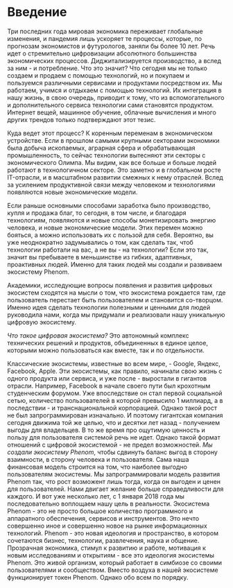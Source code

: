# Введение

Три последних года мировая экономика переживает глобальные изменения, и пандемия лишь ускоряет те процессы, которые, по прогнозам экономистов и футурологов, заняли бы более 10 лет. Речь идет о стремительно цифровизации абсолютного большинства экономических процессов. Диджитализируется производство, а вслед за ним - и потребление. Что это значит? Что сегодня мы не только создаем и продаем с помощью технологий, но и покупаем и пользуемся различными сервисами и продуктами посредством их. Мы работаем, учимся и отдыхаем с помощью технологий. Их интеграция в нашу жизнь, в свою очередь, приводит к тому, что из вспомогательного и дополнительного сервиса технологии сами становятся продуктом. Интернет вещей, машинное обучение, облачные вычисления и много других трендов только подтверждают этот тезис. 

Куда ведет этот процесс? К коренным переменам в экономическом устройстве. Если в прошлом самыми крупными секторами экономики была добыча ископаемых, аграрная сфера и обрабатывающая промышленность, то сейчас технологии вытесняют эти секторы с экономического Олимпа. Мы видим, как все больше и больше людей работают в технологичном секторе. Это заметно и в глобальном росте IT-отрасли, и в масштабном развитии смежных к нему отраслей. Вслед за усилением продуктивной связи между человеком и технологиями появляются новые экономические модели. 

Если раньше основными способами заработка было производство, купля и продажа благ, то сегодня, в том числе, и благодаря технологиям, появляются и новые способы монетизировать энергию человека, и новые экономические модели. Этих перемен можно бояться, а можно использовать их с пользой для себя. Вероятно, вы уже неоднократно задумывались о том, как сделать так, чтоб технологии работали на вас, а не вы - на технологии? Если это так, значит вы пребываете в меньшинстве из гибких, адаптивных, проактивных людей. Именно для таких людей мы создали и развиваем экосистему Phenom. 

Академики, исследующие вопросы появления и развития цифровых экосистем сходятся на мысли о том, что экосистема рождается там, где пользователь перестает быть пользователем и становится со-творцом. Именно идея сделать технологии полезными и ценными для людей руководила нами, когда мы придумали и реализовали нашу уникальную цифровую экосистему. 

*Что такое цифровая экосистема?* Это автономный комплекс технических решений и продуктов, объединенных в единое целое, которыми можно пользоваться как вместе, так и по отдельности. 

Классические экосистемы, известные во всем мире, - Googlе, Яндекс, Facebook, Apple. Эти экосистемы, как правило, начинали свою жизнь с одного продукта или сервиса, и уже после - выростали в гигантов отрасли. Например, Facebook в начале своего пути был крохотным студенческим форумом. Уже впоследствие он стал первой социальной сетью, количество пользователей в которой превысило 1 миллиард, а в последствии - и транснациональной корпорацией. Однако такой рост не был запрограммирован изначально. И поэтому гигантская компания сегодня движима той же целью, что и десятки лет назад - получением выгоды для владельцев. В то же время про ощутимую ценность и пользу для пользователя системой речь не идет. Однако такой формат отношений с цифровой экосистемой - не предел возможностей. *Мы создали экосистему Phenom*, чтобы сдвинуть баланс выгод в сторону взаимности, в сторону человека и пользователя. Сама наша финансовая модель строится на том, что наиболее выгодно пользователям экосистемы. Мы запрограммировали модель развития Phenom так, что рост возможент лишь тогда, когда он выгоден и ценен для пользователей. Нами двигает желание больше справедливости для каждого. И вот уже несколько лет, с 1 января 2018 года мы последовательно воплощаем нашу цель в реальности. 
Экосистема Phenom - это не просто большое количество программного и аппаратного обеспечения, сервисов и инструментов. Это нечто совершенно иное и совершенно новое на рынке информационных технологий. Phenom - это новая идеология и пространство, в котором сочетаются бизнес, технологии, развлечения, наука и общение. Прозрачная экономика, стимул к развитию и работе, мотивация к новым исследованиям и открытиям - все это идеология экосистемы Phenom. Это живой организм, который работает в симбиозе со своими пользователями и сообществом. Вместо воздуха в нашей экосистеме функционирует токен Phenom. Однако обо всем по порядку.
